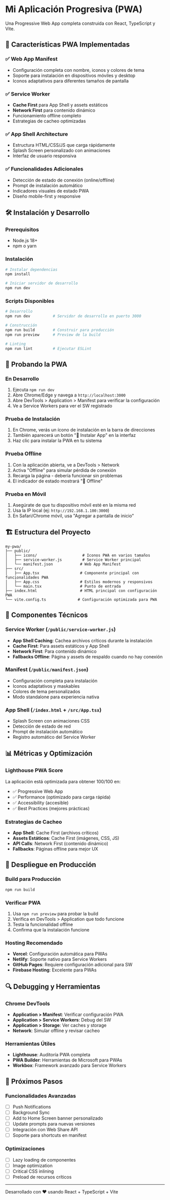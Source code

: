 # Mi Aplicación Progresiva (PWA)

Una Progressive Web App completa construida con React, TypeScript y Vite.

## 🚀 Características PWA Implementadas

### ✅ Web App Manifest

- Configuración completa con nombre, iconos y colores de tema
- Soporte para instalación en dispositivos móviles y desktop
- Iconos adaptativos para diferentes tamaños de pantalla

### ✅ Service Worker

- **Cache First** para App Shell y assets estáticos
- **Network First** para contenido dinámico
- Funcionamiento offline completo
- Estrategias de cacheo optimizadas

### ✅ App Shell Architecture

- Estructura HTML/CSS/JS que carga rápidamente
- Splash Screen personalizado con animaciones
- Interfaz de usuario responsiva

### ✅ Funcionalidades Adicionales

- Detección de estado de conexión (online/offline)
- Prompt de instalación automático
- Indicadores visuales de estado PWA
- Diseño mobile-first y responsive

## 🛠️ Instalación y Desarrollo

### Prerequisitos

- Node.js 18+
- npm o yarn

### Instalación

```bash
# Instalar dependencias
npm install

# Iniciar servidor de desarrollo
npm run dev
```

### Scripts Disponibles

```bash
# Desarrollo
npm run dev          # Servidor de desarrollo en puerto 3000

# Construcción
npm run build        # Construir para producción
npm run preview      # Preview de la build

# Linting
npm run lint         # Ejecutar ESLint
```

## 📱 Probando la PWA

### En Desarrollo

1. Ejecuta `npm run dev`
2. Abre Chrome/Edge y navega a `http://localhost:3000`
3. Abre DevTools > Application > Manifest para verificar la configuración
4. Ve a Service Workers para ver el SW registrado

### Prueba de Instalación

1. En Chrome, verás un ícono de instalación en la barra de direcciones
2. También aparecerá un botón "📲 Instalar App" en la interfaz
3. Haz clic para instalar la PWA en tu sistema

### Prueba Offline

1. Con la aplicación abierta, ve a DevTools > Network
2. Activa "Offline" para simular pérdida de conexión
3. Recarga la página - debería funcionar sin problemas
4. El indicador de estado mostrará "🔴 Offline"

### Prueba en Móvil

1. Asegúrate de que tu dispositivo móvil esté en la misma red
2. Usa la IP local (ej: `http://192.168.1.100:3000`)
3. En Safari/Chrome móvil, usa "Agregar a pantalla de inicio"

## 🏗️ Estructura del Proyecto

```
my-pwa/
├── public/
│   ├── icons/                    # Iconos PWA en varios tamaños
│   ├── service-worker.js         # Service Worker principal
│   └── manifest.json            # Web App Manifest
├── src/
│   ├── App.tsx                  # Componente principal con funcionalidades PWA
│   ├── App.css                  # Estilos modernos y responsivos
│   └── main.tsx                 # Punto de entrada
├── index.html                   # HTML principal con configuración PWA
└── vite.config.ts              # Configuración optimizada para PWA
```

## 🔧 Componentes Técnicos

### Service Worker (`/public/service-worker.js`)

- **App Shell Caching**: Cachea archivos críticos durante la instalación
- **Cache First**: Para assets estáticos y App Shell
- **Network First**: Para contenido dinámico
- **Fallbacks Offline**: Página y assets de respaldo cuando no hay conexión

### Manifest (`/public/manifest.json`)

- Configuración completa para instalación
- Iconos adaptativos y maskables
- Colores de tema personalizados
- Modo standalone para experiencia nativa

### App Shell (`/index.html` + `/src/App.tsx`)

- Splash Screen con animaciones CSS
- Detección de estado de red
- Prompt de instalación automático
- Registro automático del Service Worker

## 📊 Métricas y Optimización

### Lighthouse PWA Score

La aplicación está optimizada para obtener 100/100 en:

- ✅ Progressive Web App
- ✅ Performance (optimizado para carga rápida)
- ✅ Accessibility (accesible)
- ✅ Best Practices (mejores prácticas)

### Estrategias de Cacheo

- **App Shell**: Cache First (archivos críticos)
- **Assets Estáticos**: Cache First (imágenes, CSS, JS)
- **API Calls**: Network First (contenido dinámico)
- **Fallbacks**: Páginas offline para mejor UX

## 🚀 Despliegue en Producción

### Build para Producción

```bash
npm run build
```

### Verificar PWA

1. Usa `npm run preview` para probar la build
2. Verifica en DevTools > Application que todo funcione
3. Testa la funcionalidad offline
4. Confirma que la instalación funcione

### Hosting Recomendado

- **Vercel**: Configuración automática para PWAs
- **Netlify**: Soporte nativo para Service Workers
- **GitHub Pages**: Requiere configuración adicional para SW
- **Firebase Hosting**: Excelente para PWAs

## 🔍 Debugging y Herramientas

### Chrome DevTools

- **Application > Manifest**: Verificar configuración PWA
- **Application > Service Workers**: Debug del SW
- **Application > Storage**: Ver caches y storage
- **Network**: Simular offline y revisar cacheo

### Herramientas Útiles

- **Lighthouse**: Auditoría PWA completa
- **PWA Builder**: Herramientas de Microsoft para PWAs
- **Workbox**: Framework avanzado para Service Workers

## 📝 Próximos Pasos

### Funcionalidades Avanzadas

- [ ] Push Notifications
- [ ] Background Sync
- [ ] Add to Home Screen banner personalizado
- [ ] Update prompts para nuevas versiones
- [ ] Integración con Web Share API
- [ ] Soporte para shortcuts en manifest

### Optimizaciones

- [ ] Lazy loading de componentes
- [ ] Image optimization
- [ ] Critical CSS inlining
- [ ] Preload de recursos críticos

---

Desarrollado con ❤️ usando React + TypeScript + Vite
